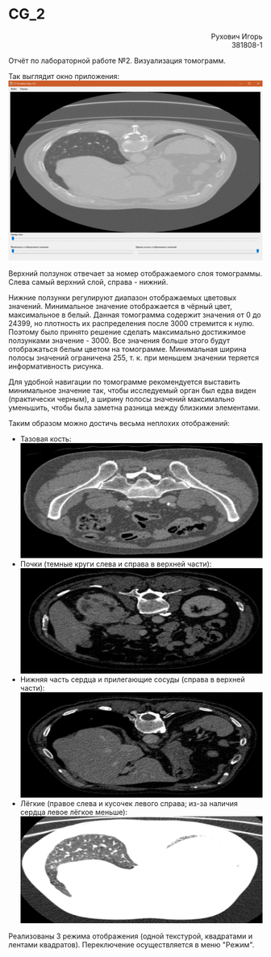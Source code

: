 # CG_2

<div style="text-align:right">Рухович Игорь</div>
<div style="text-align:right">381808-1</div>

Отчёт по лабораторной работе №2. Визуализация томограмм.

Так выглядит окно приложения:![](screenshots/main_screen.png)

Верхний ползунок отвечает за номер отображаемого слоя томограммы. Слева самый верхний слой, справа - нижний.

Нижние ползунки регулируют диапазон отображаемых цветовых значений. Минимальное значение отображается в чёрный цвет, максимальное в белый. Данная томограмма содержит значения от 0 до 24399, но плотность их распределения после 3000 стремится к нулю. Поэтому было принято решение сделать максимально достижимое ползунками значение - 3000. Все значения больше этого будут отображаться белым цветом на томограмме. Минимальная ширина полосы значений ограничена 255, т. к. при меньшем значении теряется информативность рисунка.

Для удобной навигации по томограмме рекомендуется выставить минимальное значение так, чтобы исследуемый орган был едва виден (практически черным), а ширину полосы значений максимально уменьшить, чтобы была заметна разница между близкими элементами.

Таким образом можно достичь весьма неплохих отображений:

- Тазовая кость:![](screenshots/pelvic_bone.png)
- Почки (темные круги слева и справа в верхней части):![](screenshots/kidneys.png)
- Нижняя часть сердца и прилегающие сосуды (справа в верхней части):![](screenshots/heart_and_blood_vessels.png)
- Лёгкие (правое слева и кусочек левого справа; из-за наличия сердца левое лёгкое меньше):![](screenshots/lungs.png)

Реализованы 3 режима отображения (одной текстурой, квадратами и лентами квадратов). Переключение осуществляется в меню "Режим".